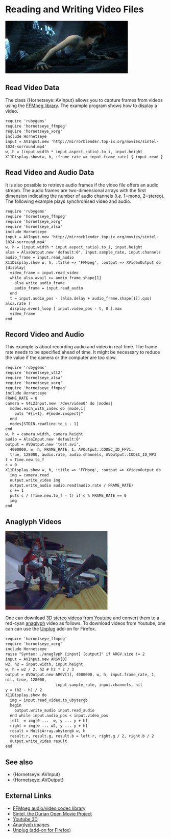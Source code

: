 Reading and Writing Video Files
===============================

![Read video files](images/sintel.jpg)

Read Video Data
----------------

The class {Hornetseye::AVInput} allows you to capture frames from videos using the [FFMpeg library](http://www.ffmpeg.org/). The example program shows how to display a video.

    require 'rubygems'
    require 'hornetseye_ffmpeg'
    require 'hornetseye_xorg'
    include Hornetseye
    input = AVInput.new 'http://mirrorblender.top-ix.org/movies/sintel-1024-surround.mp4'
    w, h = (input.width * input.aspect_ratio).to_i, input.height
    X11Display.show(w, h, :frame_rate => input.frame_rate) { input.read }

Read Video and Audio Data
-------------------------

It is also possible to retrieve audio frames if the video file offers an audio stream. The audio frames are two-dimensional arrays with the first dimension indicating the number of audio channels (*i.e.* 1=mono, 2=stereo). The following example plays synchronised video and audio.

    require 'rubygems'
    require 'hornetseye_ffmpeg'
    require 'hornetseye_xorg'
    require 'hornetseye_alsa'
    include Hornetseye
    input = AVInput.new 'http://mirrorblender.top-ix.org/movies/sintel-1024-surround.mp4'
    w, h = (input.width * input.aspect_ratio).to_i, input.height
    alsa = AlsaOutput.new 'default:0', input.sample_rate, input.channels
    audio_frame = input.read_audio
    X11Display.show w, h, :title => 'FFMpeg', :output => XVideoOutput do |display|
      video_frame = input.read_video
      while alsa.avail >= audio_frame.shape[1]
        alsa.write audio_frame
        audio_frame = input.read_audio
      end
      t = input.audio_pos - (alsa.delay + audio_frame.shape[1]).quo( alsa.rate )
      display.event_loop [ input.video_pos - t, 0 ].max
      video_frame
    end

Record Video and Audio
----------------------

This example is about recording audio and video in real-time. The frame rate needs to be specified ahead of time. It might be necessary to reduce the value if the camera or the computer are too slow.

    require 'rubygems'
    require 'hornetseye_v4l2'
    require 'hornetseye_alsa'
    require 'hornetseye_xorg'
    require 'hornetseye_ffmpeg'
    include Hornetseye
    FRAME_RATE = 8
    camera = V4L2Input.new '/dev/video0' do |modes|
      modes.each_with_index do |mode,i|
        puts "#{i+1}. #{mode.inspect}"
      end
      modes[STDIN.readline.to_i - 1]
    end
    w, h = camera.width, camera.height
    audio = AlsaInput.new 'default:0'
    output = AVOutput.new 'test.avi',
      4000000, w, h, FRAME_RATE, 1, AVOutput::CODEC_ID_FFV1,
      true, 128000, audio.rate, audio.channels, AVOutput::CODEC_ID_MP3
    t = Time.new.to_f
    c = 0
    X11Display.show w, h, :title => 'FFMpeg', :output => XVideoOutput do
      img = camera.read
      output.write_video img
      output.write_audio audio.read(audio.rate / FRAME_RATE)
      c += 1
      puts c / (Time.new.to_f - t) if c % FRAME_RATE == 0
      img
    end

Anaglyph Videos
---------------

![Convert 3D to anaglyph video](images/anaglyph.jpg)

One can download [3D stereo videos from Youtube](http://www.youtube.com/3d) and convert them to a red-cyan [anaglyph](http://en.wikipedia.org/wiki/Anaglyph_image) video as follows. To download videos from Youtube, one can can use the [Unplug](https://addons.mozilla.org/firefox/addon/unplug/) add-on for Firefox.

    require 'hornetseye_ffmpeg'
    require 'hornetseye_xorg'
    include Hornetseye
    raise "Syntax: ./anaglyph [input] [output]" if ARGV.size != 2
    input = AVInput.new ARGV[0]
    w2, h2 = input.width, input.height
    w, h = w2 / 2, h2 # h2 * 2 / 3
    output = AVOutput.new ARGV[1], 4000000, w, h, input.frame_rate, 1, nil, true, 128000,
                          input.sample_rate, input.channels, nil
    y = (h2 - h) / 2
    X11Display.show do
      img = input.read_video.to_ubytergb
      begin
        output.write_audio input.read_audio
      end while input.audio_pos < input.video_pos
      left  = img[0 ...  w, y ... y + h]
      right = img[w ... w2, y ... y + h]
      result = MultiArray.ubytergb w, h
      result.r, result.g, result.b = left.r, right.g / 2, right.b / 2
      output.write_video result
    end

See also
--------

* {Hornetseye::AVInput}
* {Hornetseye::AVOutput}

External Links
--------------

* [FFMpeg audio/video codec library](http://www.ffmpeg.org/)
* [Sintel, the Durian Open Movie Project](http://sintel.org/)
* [Youtube 3D](http://www.youtube.com/3d)
* [Anaglyph images](http://en.wikipedia.org/wiki/Anaglyph_image)
* [Unplug (add-on for Firefox)](https://addons.mozilla.org/firefox/addon/unplug/)

